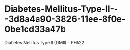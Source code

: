 # Diabetes-Mellitus-Type-II---3d8a4a90-3826-11ee-8f0e-0be1cd33a47b
Diabetes Mellitus Type II (DMII) - PH522
